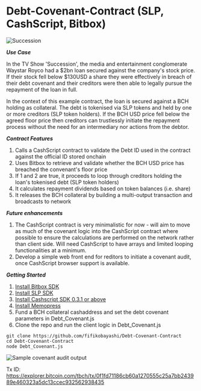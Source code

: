 # Debt-Covenant-Contract (SLP, CashScript, Bitbox)
![Succession](https://raw.githubusercontent.com/fifikobayashi/Debt-Covenant-Contract/master/img/succession-600x200.jpg)

***Use Case***

In the TV Show 'Succession', the media and entertainment conglomerate Waystar Royco had a $2bn loan secured against the company's stock price. If their stock fell below $130USD a share they were effectively in breach of their debt covenant and their creditors were then able to legally pursue the repayment of the loan in full.

In the context of this example contract, the loan is secured against a BCH holding as collateral. The debt is tokenised via SLP tokens and held by one or more creditors (SLP token holders). If the BCH USD price fell below the agreed floor price then creditors can trustlessly initiate the repayment process without the need for an intermediary nor actions from the debtor.


***Contract Features***
1. Calls a CashScript contract to validate the Debt ID used in the contract against the official ID stored onchain
2. Uses Bitbox to retrieve and validate whether the BCH USD price has breached the convenant's floor price
3. If 1 and 2 are true, it proceeds to loop through creditors holding the loan's tokenised debt (SLP token holders)
4. It calculates repayment dividends based on token balances (i.e. share) 
5. It releases the BCH collateral by building a multi-output transaction and broadcasts to network 

***Future enhancements***
1. The CashScript contract is very minimalistic for now - will aim to move as much of the covenant logic into the CashScript contract where possible to ensure the calculations are
 performed on the network rather than client side. Will need CashScript to have arrays and limited looping functionalities at a minimum.
2. Develop a simple web front end for reditors to initiate a covenant audit, once CashScript browser support is available.

***Getting Started***
1. [Install Bitbox SDK](https://developer.bitcoin.com/bitbox/docs/getting-started)
2. [Install SLP SDK](https://github.com/Bitcoin-com/slp-sdk)
3. [Install Cashscript SDK 0.3.1 or above](https://developer.bitcoin.com/cashscript/docs/getting-started)
4. [Install Memopress](https://developer.bitcoin.com/tutorials/memopress/)
5. Fund a BCH collateral cashaddress and set the debt covenant parameters in Debt_Covenant.js
6. Clone the repo and run the client logic in Debt_Covenant.js
~~~
git clone https://github.com/fifikobayashi/Debt-Covenant-Contract
cd Debt-Covenant-Contract
node Debt_Covenant.js
~~~



![Sample covenant audit output](https://raw.githubusercontent.com/fifikobayashi/Debt-Covenant-Contract/master/img/debt%20covenant%20output.PNG)

Tx ID:
https://explorer.bitcoin.com/tbch/tx/0f1fd71186cb60a1270555c25a7bb243989e460323a5dc13ccec932562938435
